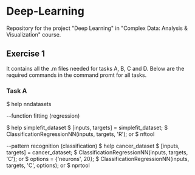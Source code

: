 # Deep-Learning

Repository for the project "Deep Learning" in "Complex Data: Analysis & Visualization" course.

## Exercise 1

It contains all the .m files needed for tasks A, B, C and D. 
Below are the required commands in the command promt for all tasks.

### Task A

$ help nndatasets

--function fitting (regression)

$ help simplefit_dataset
$ [inputs, targets] = simplefit_dataset;
$ ClassificationRegressionNN(inputs, targets, 'R');
or 
$ nftool

--pattern recognition (classification)
$ help cancer_dataset
$ [inputs, targets] = cancer_dataset;
$ ClassificationRegressionNN(inputs, targets, 'C');
or
$ options = {'neurons', 20};
$ ClassificationRegressionNN(inputs, targets, 'C', options);
or 
$ nprtool

